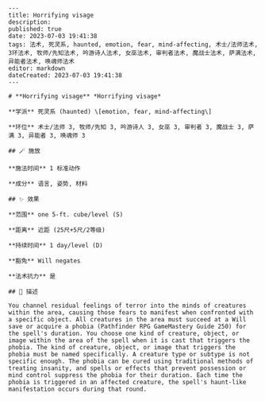 
    ---
    title: Horrifying visage
    description: 
    published: true
    date: 2023-07-03 19:41:38
    tags: 法术, 死灵系, haunted, emotion, fear, mind-affecting, 术士/法师法术, 3环法术, 牧师/先知法术, 吟游诗人法术, 女巫法术, 审判者法术, 魔战士法术, 萨满法术, 异能者法术, 唤魂师法术
    editor: markdown
    dateCreated: 2023-07-03 19:41:38
    ---

    # **Horrifying visage** *Horrifying visage*

    **学派** 死灵系 (haunted) \[emotion, fear, mind-affecting\] 

    **环位** 术士/法师 3, 牧师/先知 3, 吟游诗人 3, 女巫 3, 审判者 3, 魔战士 3, 萨满 3, 异能者 3, 唤魂师 3

    ## 🪄 施放

    **施法时间** 1 标准动作

    **成分** 语言, 姿势, 材料

    ## ✨ 效果  

    **范围** one 5-ft. cube/level (S)

    **距离** 近距 (25尺+5尺/2等级)  

    **持续时间** 1 day/level (D) 

    **豁免** Will negates

    **法术抗力** 是

    ## 📖 描述

    You channel residual feelings of terror into the minds of creatures within the area, causing those fears to manifest when confronted with a specific object. All creatures in the area must succeed at a Will save or acquire a phobia (Pathfinder RPG GameMastery Guide 250) for the spell's duration. You choose one kind of creature, object, or image within the area of the spell when it is cast that triggers the phobia. The kind of creature, object, or image that triggers the phobia must be named specifically. A creature type or subtype is not specific enough. The phobia can be cured using traditional methods of treating insanity, and spells or effects that prevent possession or mind control suppress the phobia for their duration. Each time the phobia is triggered in an affected creature, the spell's haunt-like manifestation occurs during that round.
    